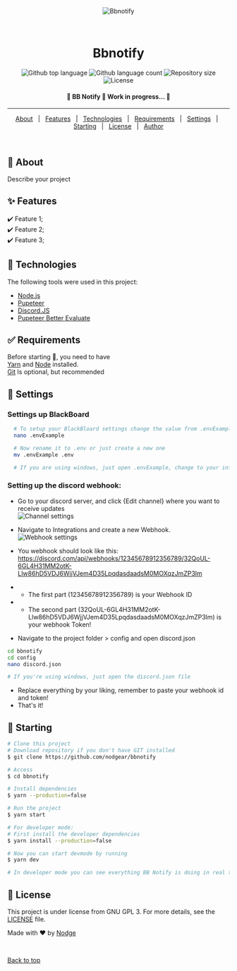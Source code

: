 <div align="center" id="top"> 
  <img src="./.github/app.gif" alt="Bbnotify" />

  &#xa0;

</div>

<h1 align="center">Bbnotify</h1>

<p align="center">
  <img alt="Github top language" src="https://img.shields.io/github/languages/top/nodgear/bbnotify?color=56BEB8">

  <img alt="Github language count" src="https://img.shields.io/github/languages/count/nodgear/bbnotify?color=56BEB8">

  <img alt="Repository size" src="https://img.shields.io/github/repo-size/nodgear/bbnotify?color=56BEB8">

  <img alt="License" src="https://img.shields.io/github/license/nodgear/bbnotify?color=56BEB8">

</p>

<!-- Status -->

<h4 align="center">
	🚧  BB Notify 🚀 Work in progress...  🚧
</h4>

<hr>

<p align="center">
  <a href="#dart-about">About</a> &#xa0; | &#xa0;
  <a href="#sparkles-features">Features</a> &#xa0; | &#xa0;
  <a href="#rocket-technologies">Technologies</a> &#xa0; | &#xa0;
  <a href="#white_check_mark-requirements">Requirements</a> &#xa0; | &#xa0;
  <a href="#wrench">Settings</a> &#xa0; | &#xa0;
  <a href="#checkered_flag-starting">Starting</a> &#xa0; | &#xa0;
  <a href="#memo-license">License</a> &#xa0; | &#xa0;
  <a href="https://github.com/nodgear" target="_blank">Author</a>
</p>

<br>

## :dart: About ##

Describe your project

## :sparkles: Features ##

:heavy_check_mark: Feature 1;\
:heavy_check_mark: Feature 2;\
:heavy_check_mark: Feature 3;

## :rocket: Technologies ##

The following tools were used in this project:

- [Node.js](https://nodejs.org/en/)
- [Pupeteer](https://github.com/puppeteer/puppeteer)
- [Discord.JS](https://discord.js.org/)
- [Pupeteer Better Evaluate](https://www.npmjs.com/package/puppeteer-evaluate2)

## :white_check_mark: Requirements ##

Before starting :checkered_flag:, you need to have <br>
[Yarn](https://yarnpkg.com/) and [Node](https://nodejs.org/en/) installed.<br>
[Git](https://git-scm.com) Is optional, but recommended

## :wrench: Settings ##

### Settings up BlackBoard
```bash
  # To setup your BlackBloard settings change the value from .envExample
  nano .envExample

  # Now rename it to .env or just create a new one
  mv .envExample .env

  # If you are using windows, just open .envExample, change to your information and rename it to .env
```
### Setting up the discord webhook: ###
 - Go to your discord server, and click {Edit channel} where you want to receive updates<br>
 ![Channel settings](https://i.imgur.com/49Q8yfn.png)
 - Navigate to Integrations and create a new Webhook.
 ![Webhook settings](https://i.imgur.com/fDl951j.png)
 - You webhook should look like this: https://discord.com/api/webhooks/12345678912356789/32QoUL-6GL4H31MM2otK-Llw86hD5VDJ6WjjVJem4D35LpqdasdaadsM0MOXqzJmZP3lm
- - The first part (12345678912356789) is your Webhook ID
- - The second part (32QoUL-6GL4H31MM2otK-Llw86hD5VDJ6WjjVJem4D35LpqdasdaadsM0MOXqzJmZP3lm) is your webhook Token!

- Navigate to the project folder > config and open discord.json
```bash
cd bbnotify
cd config
nano discord.json

# If you're using windows, just open the discord.json file
```
- Replace everything by your liking, remember to paste your webhook id and token!
- That's it!

## :checkered_flag: Starting ##

```bash
# Clone this project
# Download repository if you don't have GIT installed
$ git clone https://github.com/nodgear/bbnotify

# Access
$ cd bbnotify

# Install dependencies
$ yarn --production=false

# Run the project
$ yarn start

# For developer mode:
# First install the developer dependencies
$ yarn install --production=false

# Now you can start devmode by running
$ yarn dev

# In developer mode you can see everything BB Notify is doing in real time and changing files will automatically restart the server.
```

## :memo: License ##

This project is under license from GNU GPL 3. For more details, see the [LICENSE](LICENSE.md) file.


Made with :heart: by <a href="https://github.com/nodgear" target="_blank">Nodge</a>

&#xa0;

<a href="#top">Back to top</a>
